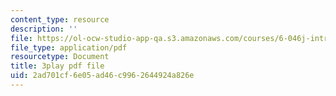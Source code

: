 ```yaml
---
content_type: resource
description: ''
file: https://ol-ocw-studio-app-qa.s3.amazonaws.com/courses/6-046j-introduction-to-algorithms-sma-5503-fall-2005/2ad701cf6e05ad46c9962644924a826e_-EQTVuAhSFY.pdf
file_type: application/pdf
resourcetype: Document
title: 3play pdf file
uid: 2ad701cf-6e05-ad46-c996-2644924a826e
---
```

